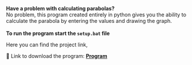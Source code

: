 <strong>Have a problem with calculating parabolas?</strong> <br>
No problem, this program created entirely in python gives you the ability to calculate the parabola by entering the values ​​and drawing the graph.
<br>
<br>
<strong>To run the program start the <code>setup.bat</code> file</strong>

Here you can find the project link,

📘 Link to download the program: <strong><a href="https://ihassan.com/Home/Projects/Programs/Python/Parabola/Parabola.zip" target="_blank" download>Program</a></strong>
